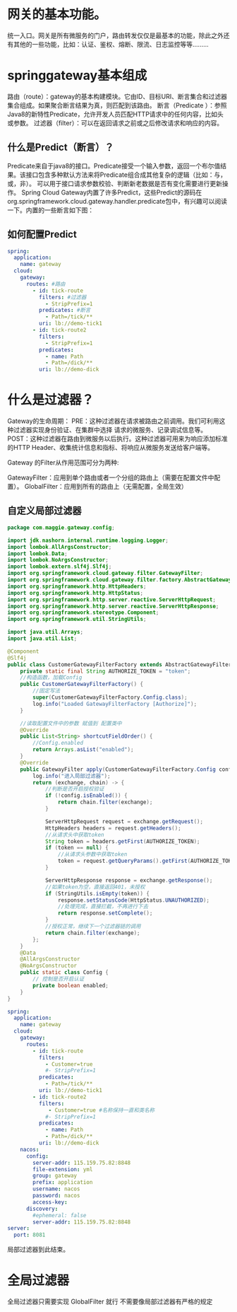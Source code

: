 # 网关的基本功能。
统一入口。网关是所有微服务的门户，路由转发仅仅是最基本的功能，除此之外还有其他的一些功能，比如：认证、鉴权、熔断、限流、日志监控等等.........

# springgateway基本组成
路由（route）：gateway的基本构建模块。它由ID、目标URI、断言集合和过滤器集合组成。如果聚合断言结果为真，则匹配到该路由。
断言（Predicate ）：参照Java8的新特性Predicate，允许开发人员匹配HTTP请求中的任何内容，比如头或参数。
过滤器（filter）：可以在返回请求之前或之后修改请求和响应的内容。

## 什么是Predict（断言）？
Predicate来自于java8的接口。Predicate接受一个输入参数，返回一个布尔值结果。该接口包含多种默认方法来将Predicate组合成其他复杂的逻辑（比如：与，或，非）。
可以用于接口请求参数校验、判断新老数据是否有变化需要进行更新操作。
Spring Cloud Gateway内置了许多Predict，这些Predict的源码在org.springframework.cloud.gateway.handler.predicate包中，有兴趣可以阅读一下。内置的一些断言如下图：

## 如何配置Predict
``` yaml
spring:
  application:
    name: gateway
  cloud:
    gateway:
      routes: #路由
        - id: tick-route
          filters: #过滤器
            - StripPrefix=1
          predicates: #断言
            - Path=/tick/**
          uri: lb://demo-tick1
        - id: tick-route2
          filters:
            - StripPrefix=1
          predicates:
            - name: Path
            - Path=/dick/**
          uri: lb://demo-dick
 ```
# 什么是过滤器？
Gateway的生命周期：
PRE：这种过滤器在请求被路由之前调用。我们可利用这种过滤器实现身份验证、在集群中选择 请求的微服务、记录调试信息等。
POST：这种过滤器在路由到微服务以后执行。这种过滤器可用来为响应添加标准的HTTP Header、收集统计信息和指标、将响应从微服务发送给客户端等。

Gateway 的Filter从作用范围可分为两种:

GatewayFilter：应用到单个路由或者一个分组的路由上（需要在配置文件中配置）。
GlobalFilter：应用到所有的路由上（无需配置，全局生效）

## 自定义局部过滤器
``` java
package com.maggie.gateway.config;

import jdk.nashorn.internal.runtime.logging.Logger;
import lombok.AllArgsConstructor;
import lombok.Data;
import lombok.NoArgsConstructor;
import lombok.extern.slf4j.Slf4j;
import org.springframework.cloud.gateway.filter.GatewayFilter;
import org.springframework.cloud.gateway.filter.factory.AbstractGatewayFilterFactory;
import org.springframework.http.HttpHeaders;
import org.springframework.http.HttpStatus;
import org.springframework.http.server.reactive.ServerHttpRequest;
import org.springframework.http.server.reactive.ServerHttpResponse;
import org.springframework.stereotype.Component;
import org.springframework.util.StringUtils;

import java.util.Arrays;
import java.util.List;

@Component
@Slf4j
public class CustomerGatewayFilterFactory extends AbstractGatewayFilterFactory<CustomerGatewayFilterFactory.Config> {
    private static final String AUTHORIZE_TOKEN = "token";
    //构造函数，加载Config
    public CustomerGatewayFilterFactory() {
        //固定写法
        super(CustomerGatewayFilterFactory.Config.class);
        log.info("Loaded GatewayFilterFactory [Authorize]");
    }

    //读取配置文件中的参数 赋值到 配置类中
    @Override
    public List<String> shortcutFieldOrder() {
        //Config.enabled
        return Arrays.asList("enabled");
    }
    @Override
    public GatewayFilter apply(CustomerGatewayFilterFactory.Config config) {
        log.info("进入局部过滤器");
        return (exchange, chain) -> {
            //判断是否开启授权验证
            if (!config.isEnabled()) {
                return chain.filter(exchange);
            }

            ServerHttpRequest request = exchange.getRequest();
            HttpHeaders headers = request.getHeaders();
            //从请求头中获取token
            String token = headers.getFirst(AUTHORIZE_TOKEN);
            if (token == null) {
                //从请求头参数中获取token
                token = request.getQueryParams().getFirst(AUTHORIZE_TOKEN);
            }

            ServerHttpResponse response = exchange.getResponse();
            //如果token为空，直接返回401，未授权
            if (StringUtils.isEmpty(token)) {
                response.setStatusCode(HttpStatus.UNAUTHORIZED);
                //处理完成，直接拦截，不再进行下去
                return response.setComplete();
            }
            //授权正常，继续下一个过滤器链的调用
            return chain.filter(exchange);
        };
    }
    @Data
    @AllArgsConstructor
    @NoArgsConstructor
    public static class Config {
        // 控制是否开启认证
        private boolean enabled;
    }
}
```
```yaml
spring:
  application:
    name: gateway
  cloud:
    gateway:
      routes:
        - id: tick-route
          filters:
            - Customer=true
            #- StripPrefix=1
          predicates:
            - Path=/tick/**
          uri: lb://demo-tick1
        - id: tick-route2
          filters:
             - Customer=true #名称保持一直和类名称
            #- StripPrefix=1
          predicates:
            - name: Path
            - Path=/dick/**
          uri: lb://demo-dick
    nacos:
      config:
        server-addr: 115.159.75.82:8848
        file-extension: yml
        group: gateway
        prefix: application
        username: nacos
        password: nacos
        access-key:
      discovery:
        #ephemeral: false
        server-addr: 115.159.75.82:8848
server:
  port: 8081
```
局部过滤器到此结束。

# 全局过滤器
全局过滤器只需要实现 GlobalFilter 就行 不需要像局部过滤器有严格的规定